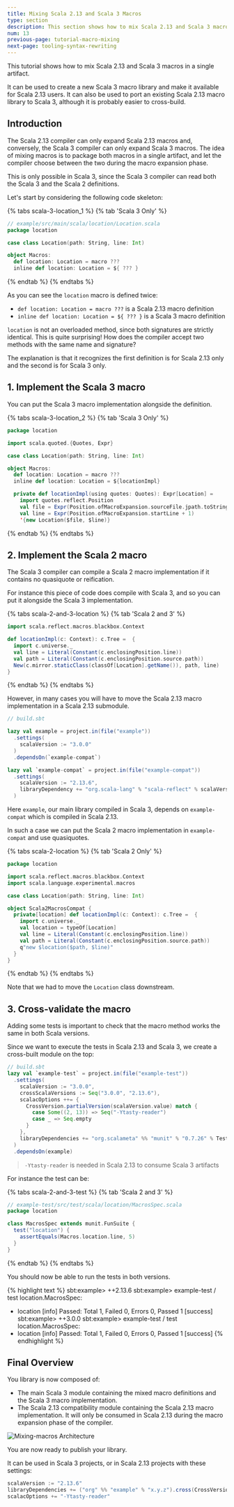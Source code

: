 ```yaml
---
title: Mixing Scala 2.13 and Scala 3 Macros
type: section
description: This section shows how to mix Scala 2.13 and Scala 3 macros in a single artifact
num: 13
previous-page: tutorial-macro-mixing
next-page: tooling-syntax-rewriting
---
```


This tutorial shows how to mix Scala 2.13 and Scala 3 macros in a single artifact.

It can be used to create a new Scala 3 macro library and make it available for Scala 2.13 users.
It can also be used to port an existing Scala 2.13 macro library to Scala 3, although it is probably easier to cross-build.

## Introduction

The Scala 2.13 compiler can only expand Scala 2.13 macros and, conversely, the Scala 3 compiler can only expand Scala 3 macros.
The idea of mixing macros is to package both macros in a single artifact, and let the compiler choose between the two during the macro expansion phase.

This is only possible in Scala 3, since the Scala 3 compiler can read both the Scala 3 and the Scala 2 definitions.

Let's start by considering the following code skeleton:

{% tabs scala-3-location_1 %}
{% tab 'Scala 3 Only' %}
```scala
// example/src/main/scala/location/Location.scala
package location

case class Location(path: String, line: Int)

object Macros:
  def location: Location = macro ???
  inline def location: Location = ${ ??? }
```
{% endtab %}
{% endtabs %}

As you can see the `location` macro is defined twice:
- `def location: Location = macro ???` is a Scala 2.13 macro definition
- `inline def location: Location = ${ ??? }` is a Scala 3 macro definition

`location` is not an overloaded method, since both signatures are strictly identical.
This is quite surprising!
How does the compiler accept two methods with the same name and signature?

The explanation is that it recognizes the first definition is for Scala 2.13 only and the second is for Scala 3 only.

## 1. Implement the Scala 3 macro

You can put the Scala 3 macro implementation alongside the definition.

{% tabs scala-3-location_2 %}
{% tab 'Scala 3 Only' %}
```scala
package location

import scala.quoted.{Quotes, Expr}

case class Location(path: String, line: Int)

object Macros:
  def location: Location = macro ???
  inline def location: Location = ${locationImpl}

  private def locationImpl(using quotes: Quotes): Expr[Location] =
    import quotes.reflect.Position
    val file = Expr(Position.ofMacroExpansion.sourceFile.jpath.toString)
    val line = Expr(Position.ofMacroExpansion.startLine + 1)
    '{new Location($file, $line)}
```
{% endtab %}
{% endtabs %}

## 2. Implement the Scala 2 macro

The Scala 3 compiler can compile a Scala 2 macro implementation if it contains no quasiquote or reification.

For instance this piece of code does compile with Scala 3, and so you can put it alongside the Scala 3 implementation.

{% tabs scala-2-and-3-location %}
{% tab 'Scala 2 and 3' %}
```scala
import scala.reflect.macros.blackbox.Context

def locationImpl(c: Context): c.Tree =  {
  import c.universe._
  val line = Literal(Constant(c.enclosingPosition.line))
  val path = Literal(Constant(c.enclosingPosition.source.path))
  New(c.mirror.staticClass(classOf[Location].getName()), path, line)
}
```
{% endtab %}
{% endtabs %}

However, in many cases you will have to move the Scala 2.13 macro implementation in a Scala 2.13 submodule.

```scala
// build.sbt

lazy val example = project.in(file("example"))
  .settings(
    scalaVersion := "3.0.0"
  )
  .dependsOn(`example-compat`)

lazy val `example-compat` = project.in(file("example-compat"))
  .settings(
    scalaVersion := "2.13.6",
    libraryDependency += "org.scala-lang" % "scala-reflect" % scalaVersion.value
  )
```

Here `example`, our main library compiled in Scala 3, depends on `example-compat` which is compiled in Scala 2.13.

In such a case we can put the Scala 2 macro implementation in `example-compat` and use quasiquotes.

{% tabs scala-2-location %}
{% tab 'Scala 2 Only' %}
```scala
package location

import scala.reflect.macros.blackbox.Context
import scala.language.experimental.macros

case class Location(path: String, line: Int)

object Scala2MacrosCompat {
  private[location] def locationImpl(c: Context): c.Tree =  {
    import c.universe._
    val location = typeOf[Location]
    val line = Literal(Constant(c.enclosingPosition.line))
    val path = Literal(Constant(c.enclosingPosition.source.path))
    q"new $location($path, $line)"
  }
}
```
{% endtab %}
{% endtabs %}

Note that we had to move the `Location` class downstream.

## 3. Cross-validate the macro

Adding some tests is important to check that the macro method works the same in both Scala versions.

Since we want to execute the tests in Scala 2.13 and Scala 3, we create a cross-built module on the top:

```scala
// build.sbt
lazy val `example-test` = project.in(file("example-test"))
  .settings(
    scalaVersion := "3.0.0",
    crossScalaVersions := Seq("3.0.0", "2.13.6"),
    scalacOptions ++= {
      CrossVersion.partialVersion(scalaVersion.value) match {
        case Some((2, 13)) => Seq("-Ytasty-reader")
        case _ => Seq.empty
      }
    },
    libraryDependencies += "org.scalameta" %% "munit" % "0.7.26" % Test
  )
  .dependsOn(example)
```

> `-Ytasty-reader` is needed in Scala 2.13 to consume Scala 3 artifacts

For instance the test can be:

{% tabs scala-2-and-3-test %}
{% tab 'Scala 2 and 3' %}
```scala
// example-test/src/test/scala/location/MacrosSpec.scala
package location

class MacrosSpec extends munit.FunSuite {
  test("location") {
    assertEquals(Macros.location.line, 5)
  }
}
```
{% endtab %}
{% endtabs %}

You should now be able to run the tests in both versions.

{% highlight text %}
sbt:example> ++2.13.6
sbt:example> example-test / test
location.MacrosSpec:
  + location
[info] Passed: Total 1, Failed 0, Errors 0, Passed 1
[success]
sbt:example> ++3.0.0
sbt:example> example-test / test
location.MacrosSpec:
  + location
[info] Passed: Total 1, Failed 0, Errors 0, Passed 1
[success]
{% endhighlight %}

## Final Overview

You library is now composed of:
-  The main Scala 3 module containing the mixed macro definitions and the Scala 3 macro implementation.
-  The Scala 2.13 compatibility module containing the Scala 2.13 macro implementation.
It will only be consumed in Scala 2.13 during the macro expansion phase of the compiler.

![Mixing-macros Architecture](/resources/images/scala3-migration/tutorial-macro-mixing.svg)

You are now ready to publish your library.

It can be used in Scala 3 projects, or in Scala 2.13 projects with these settings:

```scala
scalaVersion := "2.13.6"
libraryDependencies += ("org" %% "example" % "x.y.z").cross(CrossVersion.for2_13Use3)
scalacOptions += "-Ytasty-reader"
```
